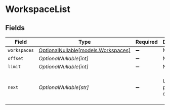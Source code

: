 # WorkspaceList


## Fields

| Field                                                                                                              | Type                                                                                                               | Required                                                                                                           | Description                                                                                                        | Example                                                                                                            |
| ------------------------------------------------------------------------------------------------------------------ | ------------------------------------------------------------------------------------------------------------------ | ------------------------------------------------------------------------------------------------------------------ | ------------------------------------------------------------------------------------------------------------------ | ------------------------------------------------------------------------------------------------------------------ |
| `workspaces`                                                                                                       | [OptionalNullable[models.Workspaces]](../models/workspaces.md)                                                     | :heavy_minus_sign:                                                                                                 | N/A                                                                                                                |                                                                                                                    |
| `offset`                                                                                                           | *OptionalNullable[int]*                                                                                            | :heavy_minus_sign:                                                                                                 | N/A                                                                                                                |                                                                                                                    |
| `limit`                                                                                                            | *OptionalNullable[int]*                                                                                            | :heavy_minus_sign:                                                                                                 | N/A                                                                                                                |                                                                                                                    |
| `next`                                                                                                             | *OptionalNullable[str]*                                                                                            | :heavy_minus_sign:                                                                                                 | URI for next page of data                                                                                          | {<br/>"value": "https://server.mammoth.io/api/v2/support/workspaces?instance_type=true\u0026limit=50\u0026offset=50"<br/>} |